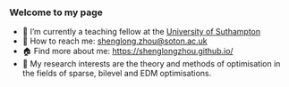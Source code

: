 ### Welcome to my page 
 
- 🔭 I’m currently a teaching fellow at the [University of Suthampton](https://www.southampton.ac.uk/)
- :email: How to reach me: shenglong.zhou@soton.ac.uk
- :house: Find more about me: https://shenglongzhou.github.io/
- 🌱 My research interests are the theory and methods of optimisation in the fields of sparse, bilevel and EDM optimisations.
<!--
- 😄 Pronouns: ...
- ⚡ Fun fact: ...
- 👯 I’m looking to collaborate on ...
- 🤔 I’m looking for help with ...
- 💬 Ask me about ...
-->

